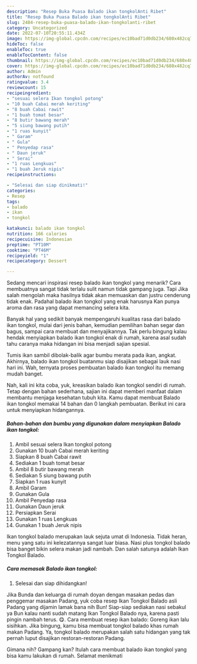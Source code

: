 ```yaml
---
description: "Resep Buka Puasa Balado ikan tongkolAnti Ribet"
title: "Resep Buka Puasa Balado ikan tongkolAnti Ribet"
slug: 2484-resep-buka-puasa-balado-ikan-tongkolanti-ribet
category: Uncategorized
date: 2022-07-10T20:55:11.434Z
image: https://img-global.cpcdn.com/recipes/ec10bad71d0db234/680x482cq70/balado-ikan-tongkol-foto-resep-utama.jpg
hideToc: false
enableToc: true
enableTocContent: false
thumbnail: https://img-global.cpcdn.com/recipes/ec10bad71d0db234/680x482cq70/balado-ikan-tongkol-foto-resep-utama.jpg
cover: https://img-global.cpcdn.com/recipes/ec10bad71d0db234/680x482cq70/balado-ikan-tongkol-foto-resep-utama.jpg
author: Admin
authorAv: notfound
ratingvalue: 3.4
reviewcount: 15
recipeingredient:
- "sesuai selera Ikan tongkol potong"
- "10 buah Cabai merah keriting"
- "8 buah Cabai rawit"
- "1 buah tomat besar"
- "8 butir bawang merah"
- "5 siung bawang putih"
- "1 ruas kunyit"
- " Garam"
- " Gula"
- " Penyedap rasa"
- " Daun jeruk"
- " Serai"
- "1 ruas Lengkuas"
- "1 buah Jeruk nipis"
recipeinstructions:

- "Selesai dan siap dinikmati!"
categories:
- Resep
tags:
- balado
- ikan
- tongkol

katakunci: balado ikan tongkol 
nutrition: 166 calories
recipecuisine: Indonesian
preptime: "PT10M"
cooktime: "PT46M"
recipeyield: "1"
recipecategory: Dessert

---
```



Sedang mencari inspirasi resep balado ikan tongkol yang menarik? Cara membuatnya sangat tidak terlalu sulit namun tidak gampang juga. Tapi Jika salah mengolah maka hasilnya tidak akan memuaskan dan justru cenderung tidak enak. Padahal balado ikan tongkol yang enak harusnya Kan punya aroma dan rasa yang dapat memancing selera kita.


Banyak hal yang sedikit banyak mempengaruhi kualitas rasa dari balado ikan tongkol, mulai dari jenis bahan, kemudian pemilihan bahan segar dan bagus, sampai cara membuat dan menyajikannya. Tak perlu bingung kalau hendak menyiapkan balado ikan tongkol enak di rumah, karena asal sudah tahu caranya maka hidangan ini bisa menjadi sajian spesial.

Tumis ikan sambil dibolak-balik agar bumbu merata pada ikan, angkat. Akhirnya, balado ikan tongkol buatanmu siap disajikan sebagai lauk nasi hari ini. Wah, ternyata proses pembuatan balado ikan tongkol itu memang mudah banget.


Nah, kali ini kita coba, yuk, kreasikan balado ikan tongkol sendiri di rumah. Tetap dengan bahan sederhana, sajian ini dapat memberi manfaat dalam membantu menjaga kesehatan tubuh kita. Kamu dapat membuat Balado ikan tongkol memakai 14 bahan dan 0 langkah pembuatan. Berikut ini cara untuk menyiapkan hidangannya.

<!--inarticleads1-->

##### Bahan-bahan dan bumbu yang digunakan dalam menyiapkan Balado ikan tongkol:

1. Ambil sesuai selera Ikan tongkol potong
1. Gunakan 10 buah Cabai merah keriting
1. Siapkan 8 buah Cabai rawit
1. Sediakan 1 buah tomat besar
1. Ambil 8 butir bawang merah
1. Sediakan 5 siung bawang putih
1. Siapkan 1 ruas kunyit
1. Ambil  Garam
1. Gunakan  Gula
1. Ambil  Penyedap rasa
1. Gunakan  Daun jeruk
1. Persiapkan  Serai
1. Gunakan 1 ruas Lengkuas
1. Gunakan 1 buah Jeruk nipis


Ikan tongkol balado merupakan lauk sejuta umat di Indonesia. Tidak heran, menu yang satu ini kelezatannya sangat luar biasa. Nasi plus tongkol balado bisa banget bikin selera makan jadi nambah. Dan salah satunya adalah Ikan Tongkol Balado. 

<!--inarticleads2-->

##### Cara memasak Balado ikan tongkol:


1. Selesai dan siap dihidangkan!

Jika Bunda dan keluarga di rumah doyan dengan masakan pedas dan penggemar masakan Padang, yuk coba resep Ikan Tongkol Balado asli Padang yang dijamin lamak bana nih Bun! Siap-siap sediakan nasi sebakul ya Bun kalau nanti sudah matang Ikan Tongkol Balado nya, karena pasti pingin nambah terus. 😋. Cara membuat resep ikan balado: Goreng ikan lalu sisihkan. Jika bingung, kamu bisa membuat tongkol balado khas rumah makan Padang. Ya, tongkol balado merupakan salah satu hidangan yang tak pernah luput disajikan restoran-restoran Padang. 

Gimana nih? Gampang kan? Itulah cara membuat balado ikan tongkol yang bisa kamu lakukan di rumah. Selamat menikmati
